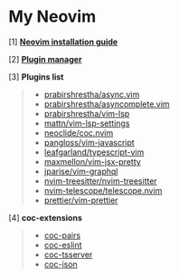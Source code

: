 # My Neovim 

[1] **[Neovim installation guide](https://github.com/neovim/neovim/wiki/Installing-Neovim)**

[2] **[Plugin manager](https://github.com/junegunn/vim-plug)**

[3] **Plugins list**
 
>
>- [prabirshrestha/async.vim](https://github.com/prabirshrestha/async.vim)
>- [prabirshrestha/asyncomplete.vim](https://github.com/prabirshrestha/asyncomplete.vim)
>- [prabirshrestha/vim-lsp](https://github.com/prabirshrestha/vim-lsp)
>- [mattn/vim-lsp-settings](https://github.com/mattn/vim-lsp-settings)
>- [neoclide/coc.nvim](https://github.com/neoclide/coc.nvim)
>- [pangloss/vim-javascript](https://github.com/pangloss/vim-javascript)
>- [leafgarland/typescript-vim](https://github.com/leafgarland/typescript-vim)
>- [maxmellon/vim-jsx-pretty](https://github.com/MaxMEllon/vim-jsx-pretty)
>- [jparise/vim-graphql](https://github.com/jparise/vim-graphql)
>- [nvim-treesitter/nvim-treesitter](https://github.com/nvim-treesitter/nvim-treesitter)
>- [nvim-telescope/telescope.nvim](https://github.com/nvim-telescope/telescope.nvim)
>- [prettier/vim-prettier](https://github.com/prettier/vim-prettier)


[4] **coc-extensions**
> - [coc-pairs](https://github.com/neoclide/coc-pairs)
> - [coc-eslint](https://github.com/neoclide/coc-eslint)
> - [coc-tsserver](https://github.com/neoclide/coc-tsserver)
> - [coc-json](https://github.com/neoclide/coc-json)





